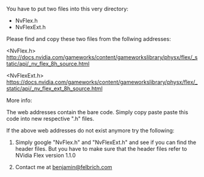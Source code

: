 You have to put two files into this very directory:<p><p>

- NvFlex.h
- NvFlexExt.h

Please find and copy these two files from the follwing addresses:

<NvFlex.h>
http://docs.nvidia.com/gameworks/content/gameworkslibrary/physx/flex/_static/api/_nv_flex_8h_source.html

<NvFlexExt.h>
https://docs.nvidia.com/gameworks/content/gameworkslibrary/physx/flex/_static/api/_nv_flex_ext_8h_source.html

More info:

The web addresses contain the bare code. Simply copy paste paste this code into new respective ".h" files.

If the above web addresses do not exist anymore try the following:<p>
1. Simply google "NvFlex.h" and "NvFlexExt.h" and see if you can find the header files. But you have to make sure that the header files refer to NVidia Flex version 1.1.0<p>
2. Contact me at benjamin@felbrich.com